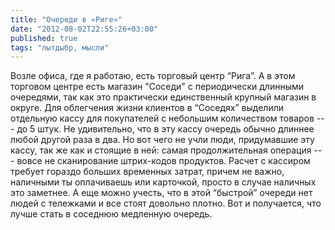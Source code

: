 ```yaml
---
title: "Очереди в «Риге»"
date: "2012-08-02T22:55:26+03:00"
published: true
tags: "лытдыбр, мысли"
---
```


Возле офиса, где я работаю, есть торговый центр “Рига”. А в этом торговом центре есть магазин "Соседи" с периодически
длинными очередями, так как это практически единственный крупный магазин в округе. Для облегчения жизни клиентов в
“Соседях” выделили отдельную кассу для покупателей с небольшим количеством товаров&nbsp;--- до 5 штук. Не удивительно,
что в эту кассу очередь обычно длиннее любой другой раза в два. Но вот чего не учли люди, придумавшие эту кассу, так же
как и стоящие в ней: самая продолжительная операция&nbsp;--- вовсе не сканирование штрих-кодов продуктов.
Расчет с кассиром требует гораздо больших временных затрат, причем не важно, наличными ты оплачиваешь или карточкой,
просто в случае наличных это заметнее. А еще можно учесть, что в этой “быстрой” очереди нет людей с тележками и все
стоят довольно плотно. Вот и получается, что лучше стать в соседнюю медленную очередь.

